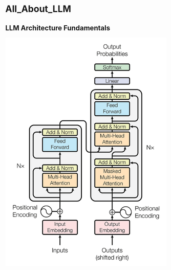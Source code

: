 # All_About_LLM
## LLM Architecture Fundamentals
![Transformers_Arch](Transformers_Arch/attention_research_1.png)